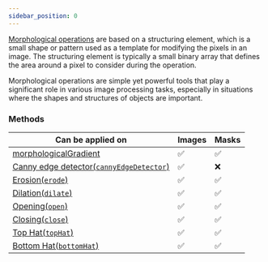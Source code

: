 ```yaml
---
sidebar_position: 0
---
```


[Morphological operations](../../Glossary.md#morphology 'internal link on morphology') are based on a structuring element, which is a small shape or pattern used as a template for modifying the pixels in an image. The structuring element is typically a small binary array that defines the area around a pixel to consider during the operation.

Morphological operations are simple yet powerful tools that play a significant role in various image processing tasks, especially in situations where the shapes and structures of objects are important.

### Methods

| Can be applied on                                                                                             | Images  | Masks    |
| ------------------------------------------------------------------------------------------------------------- | ------- | -------- |
| [morphologicalGradient](./Morphological%20Gradient.md 'internal link on morphologicalGradient')               | &#9989; | &#9989;  |
| [Canny edge detector(`cannyEdgeDetector`)](./Canny%20Edge%20Detector.md 'internal link on cannyEdgeDetector') | &#9989; | &#10060; |
| [Erosion(`erode`)](./Erosion.md 'internal link on erode')                                                     | &#9989; | &#9989;  |
| [Dilation(`dilate`)](./Dilation.md 'internal link on dilate')                                                 | &#9989; | &#9989;  |
| [Opening(`open`)](./Opening.md 'internal link on open')                                                       | &#9989; | &#9989;  |
| [Closing(`close`)](./Closing.md 'internal link on close')                                                     | &#9989; | &#9989;  |
| [Top Hat(`topHat`)](./Top%20Hat 'internal link on topHat')                                                    | &#9989; | &#9989;  |
| [Bottom Hat(`bottomHat`)](./Bottom%20Hat 'internal link on bottomHat')                                        | &#9989; | &#9989;  |
